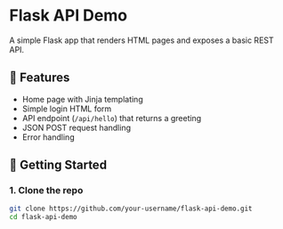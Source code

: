 # Flask API Demo

A simple Flask app that renders HTML pages and exposes a basic REST API.

## 🔧 Features

- Home page with Jinja templating
- Simple login HTML form
- API endpoint (`/api/hello`) that returns a greeting
- JSON POST request handling
- Error handling

## 🚀 Getting Started

### 1. Clone the repo

```bash
git clone https://github.com/your-username/flask-api-demo.git
cd flask-api-demo
